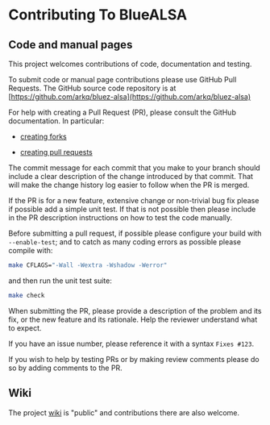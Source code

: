 # Contributing To BlueALSA

## Code and manual pages

This project welcomes contributions of code, documentation and testing.

To submit code or manual page contributions please use GitHub Pull Requests.
The GitHub source code repository is at [https://github.com/arkq/bluez-alsa](https://github.com/arkq/bluez-alsa)

For help with creating a Pull Request (PR), please consult the GitHub
documentation. In particular:

* [creating forks](https://docs.github.com/en/pull-requests/collaborating-with-pull-requests/working-with-forks/about-forks)

* [creating pull requests](https://docs.github.com/en/pull-requests/collaborating-with-pull-requests/proposing-changes-to-your-work-with-pull-requests/creating-a-pull-request)

The commit message for each commit that you make to your branch should include
a clear description of the change introduced by that commit. That will make the
change history log easier to follow when the PR is merged.

If the PR is for a new feature, extensive change or non-trivial bug fix please
if possible add a simple unit test. If that is not possible then please include
in the PR description instructions on how to test the code manually.

Before submitting a pull request, if possible please configure your build with
`--enable-test`; and to catch as many coding errors as possible please compile
with:

```sh
make CFLAGS="-Wall -Wextra -Wshadow -Werror"
```

and then run the unit test suite:

```sh
make check
```

When submitting the PR, please provide a description of the problem and its
fix, or the new feature and its rationale. Help the reviewer understand what to
expect.

If you have an issue number, please reference it with a syntax `Fixes #123`.

If you wish to help by testing PRs or by making review comments please do so by
adding comments to the PR.

## Wiki

The project [wiki](https://github.com/arkq/bluez-alsa/wiki) is "public" and
contributions there are also welcome.
